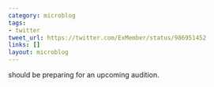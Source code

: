 ```yaml
---
category: microblog
tags:
- twitter
tweet_url: https://twitter.com/ExMember/status/986951452
links: []
layout: microblog
---
```

should be preparing for an upcoming audition.
